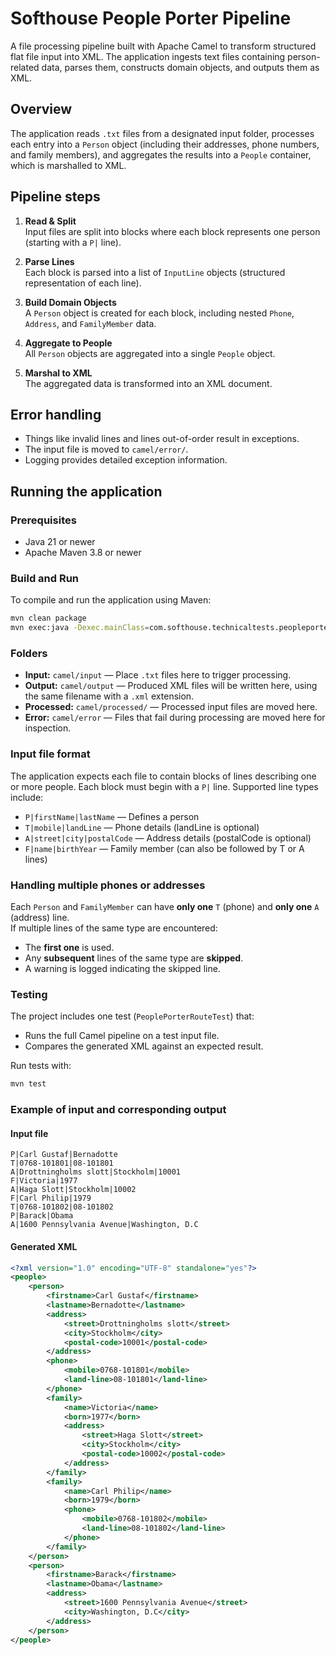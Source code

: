 # Softhouse People Porter Pipeline

A file processing pipeline built with Apache Camel to transform structured flat file input into XML. The application
ingests text files containing person-related data, parses them, constructs domain objects, and outputs them as XML.

## Overview

The application reads `.txt` files from a designated input folder, processes each entry into a `Person`
object (including their addresses, phone numbers, and family members), and aggregates the results into a `People`
container, which is marshalled to XML.

## Pipeline steps

1. **Read & Split**  
   Input files are split into blocks where each block represents one person (starting with a `P|` line).

2. **Parse Lines**  
   Each block is parsed into a list of `InputLine` objects (structured representation of each line).

3. **Build Domain Objects**  
   A `Person` object is created for each block, including nested `Phone`, `Address`, and `FamilyMember` data.

4. **Aggregate to People**  
   All `Person` objects are aggregated into a single `People` object.

5. **Marshal to XML**  
   The aggregated data is transformed into an XML document.

## Error handling

- Things like invalid lines and lines out-of-order result in exceptions.
- The input file is moved to `camel/error/`.
- Logging provides detailed exception information.

## Running the application

### Prerequisites

- Java 21 or newer
- Apache Maven 3.8 or newer

### Build and Run

To compile and run the application using Maven:

```bash
mvn clean package
mvn exec:java -Dexec.mainClass=com.softhouse.technicaltests.peopleporterpipeline.MainApp
```

### Folders

- **Input:** `camel/input` — Place `.txt` files here to trigger processing.
- **Output:** `camel/output` — Produced XML files will be written here, using the same filename with a `.xml` extension.
- **Processed:** `camel/processed/` — Processed input files are moved here.
- **Error:** `camel/error` — Files that fail during processing are moved here for inspection.

### Input file format

The application expects each file to contain blocks of lines describing one or more people. Each block must begin with a `P|` line. Supported line types include:

- `P|firstName|lastName` — Defines a person
- `T|mobile|landLine` — Phone details (landLine is optional)
- `A|street|city|postalCode` — Address details (postalCode is optional)
- `F|name|birthYear` — Family member (can also be followed by T or A lines)

### Handling multiple phones or addresses

Each `Person` and `FamilyMember` can have **only one** `T` (phone) and **only one** `A` (address) line.  
If multiple lines of the same type are encountered:

- The **first one** is used.
- Any **subsequent** lines of the same type are **skipped**.
- A warning is logged indicating the skipped line.

### Testing

The project includes one test (`PeoplePorterRouteTest`) that:

- Runs the full Camel pipeline on a test input file.
- Compares the generated XML against an expected result.

Run tests with:

```bash
mvn test
```

### Example of input and corresponding output

#### Input file

```plaintext
P|Carl Gustaf|Bernadotte
T|0768-101801|08-101801
A|Drottningholms slott|Stockholm|10001
F|Victoria|1977
A|Haga Slott|Stockholm|10002
F|Carl Philip|1979
T|0768-101802|08-101802
P|Barack|Obama
A|1600 Pennsylvania Avenue|Washington, D.C
```

#### Generated XML

```xml
<?xml version="1.0" encoding="UTF-8" standalone="yes"?>
<people>
    <person>
        <firstname>Carl Gustaf</firstname>
        <lastname>Bernadotte</lastname>
        <address>
            <street>Drottningholms slott</street>
            <city>Stockholm</city>
            <postal-code>10001</postal-code>
        </address>
        <phone>
            <mobile>0768-101801</mobile>
            <land-line>08-101801</land-line>
        </phone>
        <family>
            <name>Victoria</name>
            <born>1977</born>
            <address>
                <street>Haga Slott</street>
                <city>Stockholm</city>
                <postal-code>10002</postal-code>
            </address>
        </family>
        <family>
            <name>Carl Philip</name>
            <born>1979</born>
            <phone>
                <mobile>0768-101802</mobile>
                <land-line>08-101802</land-line>
            </phone>
        </family>
    </person>
    <person>
        <firstname>Barack</firstname>
        <lastname>Obama</lastname>
        <address>
            <street>1600 Pennsylvania Avenue</street>
            <city>Washington, D.C</city>
        </address>
    </person>
</people>
```




